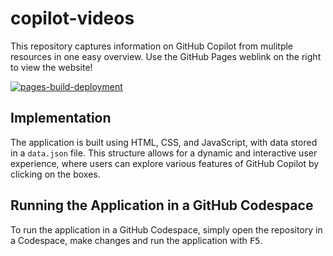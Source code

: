 # copilot-videos

This repository captures information on GitHub Copilot from mulitple resources in one easy overview. Use the GitHub Pages weblink on the right to view the website!


[![pages-build-deployment](https://github.com/rajbos/copilot-videos/actions/workflows/pages/pages-build-deployment/badge.svg)](https://github.com/rajbos/copilot-videos/actions/workflows/pages/pages-build-deployment)

## Implementation

The application is built using HTML, CSS, and JavaScript, with data stored in a `data.json` file. This structure allows for a dynamic and interactive user experience, where users can explore various features of GitHub Copilot by clicking on the boxes.

## Running the Application in a GitHub Codespace

To run the application in a GitHub Codespace, simply open the repository in a Codespace, make changes and run the application with <kbd>F5</kbd>.
